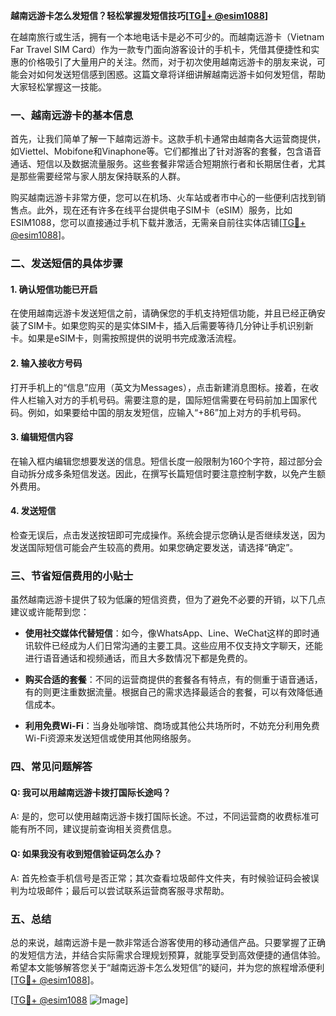 **越南远游卡怎么发短信？轻松掌握发短信技巧[[TG💪+ @esim1088](https://t.me/s/esim1088)]**

在越南旅行或生活，拥有一个本地电话卡是必不可少的。而越南远游卡（Vietnam Far Travel SIM Card）作为一款专门面向游客设计的手机卡，凭借其便捷性和实惠的价格吸引了大量用户的关注。然而，对于初次使用越南远游卡的朋友来说，可能会对如何发送短信感到困惑。这篇文章将详细讲解越南远游卡如何发短信，帮助大家轻松掌握这一技能。

### 一、越南远游卡的基本信息

首先，让我们简单了解一下越南远游卡。这款手机卡通常由越南各大运营商提供，如Viettel、Mobifone和Vinaphone等。它们都推出了针对游客的套餐，包含语音通话、短信以及数据流量服务。这些套餐非常适合短期旅行者和长期居住者，尤其是那些需要经常与家人朋友保持联系的人群。

购买越南远游卡非常方便，您可以在机场、火车站或者市中心的一些便利店找到销售点。此外，现在还有许多在线平台提供电子SIM卡（eSIM）服务，比如ESIM1088，您可以直接通过手机下载并激活，无需亲自前往实体店铺[[TG💪+ @esim1088](https://t.me/s/esim1088)]。

### 二、发送短信的具体步骤

#### 1. 确认短信功能已开启

在使用越南远游卡发送短信之前，请确保您的手机支持短信功能，并且已经正确安装了SIM卡。如果您购买的是实体SIM卡，插入后需要等待几分钟让手机识别新卡。如果是eSIM卡，则需按照提供的说明书完成激活流程。

#### 2. 输入接收方号码

打开手机上的“信息”应用（英文为Messages），点击新建消息图标。接着，在收件人栏输入对方的手机号码。需要注意的是，国际短信需要在号码前加上国家代码。例如，如果要给中国的朋友发短信，应输入“+86”加上对方的手机号码。

#### 3. 编辑短信内容

在输入框内编辑您想要发送的信息。短信长度一般限制为160个字符，超过部分会自动拆分成多条短信发送。因此，在撰写长篇短信时要注意控制字数，以免产生额外费用。

#### 4. 发送短信

检查无误后，点击发送按钮即可完成操作。系统会提示您确认是否继续发送，因为发送国际短信可能会产生较高的费用。如果您确定要发送，请选择“确定”。

### 三、节省短信费用的小贴士

虽然越南远游卡提供了较为低廉的短信资费，但为了避免不必要的开销，以下几点建议或许能帮到您：

- **使用社交媒体代替短信**：如今，像WhatsApp、Line、WeChat这样的即时通讯软件已经成为人们日常沟通的主要工具。这些应用不仅支持文字聊天，还能进行语音通话和视频通话，而且大多数情况下都是免费的。
  
- **购买合适的套餐**：不同的运营商提供的套餐各有特点，有的侧重于语音通话，有的则更注重数据流量。根据自己的需求选择最适合的套餐，可以有效降低通信成本。

- **利用免费Wi-Fi**：当身处咖啡馆、商场或其他公共场所时，不妨充分利用免费Wi-Fi资源来发送短信或使用其他网络服务。

### 四、常见问题解答

#### Q: 我可以用越南远游卡拨打国际长途吗？
A: 是的，您可以使用越南远游卡拨打国际长途。不过，不同运营商的收费标准可能有所不同，建议提前查询相关资费信息。

#### Q: 如果我没有收到短信验证码怎么办？
A: 首先检查手机信号是否正常；其次查看垃圾邮件文件夹，有时候验证码会被误判为垃圾邮件；最后可以尝试联系运营商客服寻求帮助。

### 五、总结

总的来说，越南远游卡是一款非常适合游客使用的移动通信产品。只要掌握了正确的发短信方法，并结合实际需求合理规划预算，就能享受到高效便捷的通信体验。希望本文能够解答您关于“越南远游卡怎么发短信”的疑问，并为您的旅程增添便利[[TG💪+ @esim1088](https://t.me/s/esim1088)]。

[[TG💪+ @esim1088](https://t.me/s/esim1088) ![Image](https://i.postimg.cc/4NQfJmqS/Snipaste-2025-05-13-00-14-12.png)]